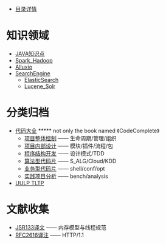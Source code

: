 * [目录详情](SUMMARY.md)

# 知识领域
* [JAVA知识点](lang/javaBasic.md)
* [Spark_Hadoop](cloud/Spark_Hadoop.md)
* [Alluxio](cloud/Alluxio.md)
* [SearchEngine](SE/all.md)
    * [ElasticSearch](SE/ElastisSearch.md)
    * [Lucene_Solr](SE/LuceneSlor.md)
  
# 分类归档
* [代码大全](codecomplete/KeyContent.md)   ***** not only the book named 《CodeComplete》
    * [项目整体控制](codecomplete/s1.md) —— 生命周期/管理/组织
    * [项目内部设计](codecomplete/s2.md) —— 模块/插件/流程/包
    * [程序结构开发](codecomplete/s3.md) —— 设计模式/TDD
    * [算法型代码片](codecomplete/s4.md) —— S_ALG/Cloud/KDD
    * [业务型代码片](codecomplete/s5.md) —— shell/conf/opt
    * [实践项目分析](codecomplete/s6.md) —— bench/analysis
* [UULP TLTP](Linux/linux.md)    
    
# 文献收集
* [JSR133译文](doc/jsr133.md) —— 内存模型与线程规范
* [RFC2616译注](doc/rfc2616.md) —— HTTP/1.1